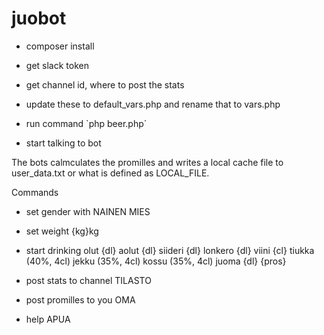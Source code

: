 # juobot

- composer install
- get slack token
- get channel id, where to post the stats

- update these to default_vars.php and rename that to vars.php
- run command `php beer.php´
- start talking to bot

The bots calmculates the promilles and writes a local cache file to user_data.txt or what is defined as LOCAL_FILE.

Commands
- set gender with
    NAINEN
    MIES

- set weight
    {kg}kg

- start drinking
    olut {dl}
    aolut {dl}
    siideri {dl}
    lonkero {dl}
    viini {cl}
    tiukka (40%, 4cl)
    jekku (35%, 4cl)
    kossu (35%, 4cl)
    juoma {dl} {pros}

- post stats to channel
    TILASTO
- post promilles to you
    OMA
- help
    APUA

